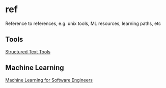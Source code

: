 # ref

Reference to references, e.g. unix tools, ML resources, learning paths, etc

## Tools

[Structured Text Tools](https://github.com/dbohdan/structured-text-tools)

## Machine Learning

[Machine Learning for Software Engineers](https://github.com/ZuzooVn/machine-learning-for-software-engineers)

